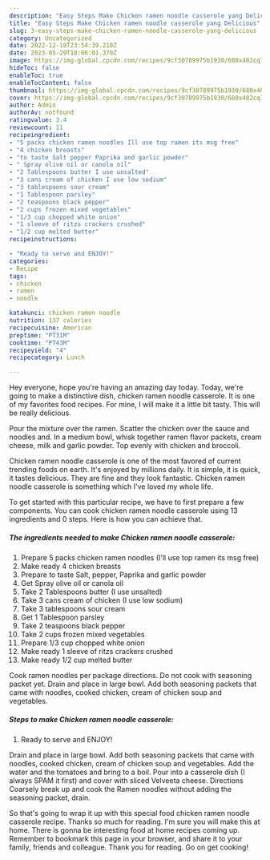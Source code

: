 ```yaml
---
description: "Easy Steps Make Chicken ramen noodle casserole yang Delicious"
title: "Easy Steps Make Chicken ramen noodle casserole yang Delicious"
slug: 3-easy-steps-make-chicken-ramen-noodle-casserole-yang-delicious
category: Uncategorized
date: 2022-12-18T23:54:39.210Z
date: 2023-05-29T18:06:01.370Z
image: https://img-global.cpcdn.com/recipes/9cf30789975b1930/680x482cq70/chicken-ramen-noodle-casserole-recipe-main-photo.jpg
hideToc: false
enableToc: true
enableTocContent: false
thumbnail: https://img-global.cpcdn.com/recipes/9cf30789975b1930/680x482cq70/chicken-ramen-noodle-casserole-recipe-main-photo.jpg
cover: https://img-global.cpcdn.com/recipes/9cf30789975b1930/680x482cq70/chicken-ramen-noodle-casserole-recipe-main-photo.jpg
author: Admin
authorAv: notfound
ratingvalue: 3.4
reviewcount: 11
recipeingredient:
- "5 packs chicken ramen noodles Ill use top ramen its msg free"
- "4 chicken breasts"
- "to taste Salt pepper Paprika and garlic powder"
- " Spray olive oil or canola oil"
- "2 Tablespoons butter I use unsalted"
- "3 cans cream of chicken I use low sodium"
- "3 tablespoons sour cream"
- "1 Tablespoon parsley"
- "2 teaspoons black pepper"
- "2 cups frozen mixed vegetables"
- "1/3 cup chopped white onion"
- "1 sleeve of ritzs crackers crushed"
- "1/2 cup melted butter"
recipeinstructions:

- "Ready to serve and ENJOY!"
categories:
- Recipe
tags:
- chicken
- ramen
- noodle

katakunci: chicken ramen noodle 
nutrition: 137 calories
recipecuisine: American
preptime: "PT31M"
cooktime: "PT43M"
recipeyield: "4"
recipecategory: Lunch

---
```



Hey everyone, hope you're having an amazing day today. Today, we're going to make a distinctive dish, chicken ramen noodle casserole. It is one of my favorites food recipes. For mine, I will make it a little bit tasty. This will be really delicious.

Pour the mixture over the ramen. Scatter the chicken over the sauce and noodles and. In a medium bowl, whisk together ramen flavor packets, cream cheese, milk and garlic powder. Top evenly with chicken and broccoli.

Chicken ramen noodle casserole is one of the most favored of current trending foods on earth. It's enjoyed by millions daily. It is simple, it is quick, it tastes delicious. They are fine and they look fantastic. Chicken ramen noodle casserole is something which I've loved my whole life.


To get started with this particular recipe, we have to first prepare a few components. You can cook chicken ramen noodle casserole using 13 ingredients and 0 steps. Here is how you can achieve that.

<!--inarticleads1-->

##### The ingredients needed to make Chicken ramen noodle casserole:

1. Prepare 5 packs chicken ramen noodles (I&#39;ll use top ramen its msg free)
1. Make ready 4 chicken breasts
1. Prepare to taste Salt, pepper, Paprika and garlic powder
1. Get  Spray olive oil or canola oil
1. Take 2 Tablespoons butter (I use unsalted)
1. Take 3 cans cream of chicken (I use low sodium)
1. Take 3 tablespoons sour cream
1. Get 1 Tablespoon parsley
1. Take 2 teaspoons black pepper
1. Take 2 cups frozen mixed vegetables
1. Prepare 1/3 cup chopped white onion
1. Make ready 1 sleeve of ritzs crackers crushed
1. Make ready 1/2 cup melted butter


Cook ramen noodles per package directions. Do not cook with seasoning packet yet. Drain and place in large bowl. Add both seasoning packets that came with noodles, cooked chicken, cream of chicken soup and vegetables. 

<!--inarticleads2-->

##### Steps to make Chicken ramen noodle casserole:


1. Ready to serve and ENJOY!

Drain and place in large bowl. Add both seasoning packets that came with noodles, cooked chicken, cream of chicken soup and vegetables. Add the water and the tomatoes and bring to a boil. Pour into a casserole dish (I always SPAM it first) and cover with sliced Velveeta cheese. Directions Coarsely break up and cook the Ramen noodles without adding the seasoning packet, drain. 

So that's going to wrap it up with this special food chicken ramen noodle casserole recipe. Thanks so much for reading. I'm sure you will make this at home. There is gonna be interesting food at home recipes coming up. Remember to bookmark this page in your browser, and share it to your family, friends and colleague. Thank you for reading. Go on get cooking!
